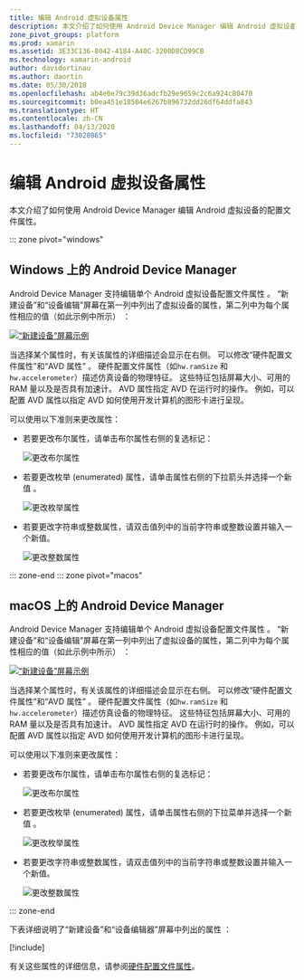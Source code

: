 ```yaml
---
title: 编辑 Android 虚拟设备属性
description: 本文介绍了如何使用 Android Device Manager 编辑 Android 虚拟设备的配置文件属性。
zone_pivot_groups: platform
ms.prod: xamarin
ms.assetid: 3E33C136-8042-4184-A40C-3200D8CD99CB
ms.technology: xamarin-android
author: davidortinau
ms.author: daortin
ms.date: 05/30/2018
ms.openlocfilehash: ab4e0e79c39d36adcfb29e9659c2c6a924c80470
ms.sourcegitcommit: b0ea451e18504e6267b896732dd26df64ddfa843
ms.translationtype: HT
ms.contentlocale: zh-CN
ms.lasthandoff: 04/13/2020
ms.locfileid: "73020865"
---
```

# <a name="editing-android-virtual-device-properties"></a>编辑 Android 虚拟设备属性

本文介绍了如何使用 Android Device Manager 编辑 Android 虚拟设备的配置文件属性。 

::: zone pivot="windows"

## <a name="android-device-manager-on-windows"></a>Windows 上的 Android Device Manager

Android Device Manager 支持编辑单个 Android 虚拟设备配置文件属性  。 “新建设备”和“设备编辑”屏幕在第一列中列出了虚拟设备的属性，第二列中为每个属性相应的值（如此示例中所示）   ： 

[![“新建设备”屏幕示例](device-properties-images/win/01-new-device-editor-sml.png)](device-properties-images/win/01-new-device-editor.png#lightbox)

当选择某个属性时，有关该属性的详细描述会显示在右侧。 可以修改“硬件配置文件属性”和“AVD 属性”   。 硬件配置文件属性（如`hw.ramSize` 和 `hw.accelerometer`）描述仿真设备的物理特征。 这些特征包括屏幕大小、可用的 RAM 量以及是否具有加速计。 AVD 属性指定 AVD 在运行时的操作。 例如，可以配置 AVD 属性以指定 AVD 如何使用开发计算机的图形卡进行呈现。

可以使用以下准则来更改属性：

- 若要更改布尔属性，请单击布尔属性右侧的复选标记：

    ![更改布尔属性](device-properties-images/win/02-boolean-value.png)

- 若要更改枚举 (enumerated) 属性，请单击属性右侧的下拉箭头并选择一个新值  。

    ![更改枚举属性](device-properties-images/win/04-enum-value.png)

- 若要更改字符串或整数属性，请双击值列中的当前字符串或整数设置并输入一个新值。

    ![更改整数属性](device-properties-images/win/03-integer-value.png)

::: zone-end
::: zone pivot="macos"

## <a name="android-device-manager-on-macos"></a>macOS 上的 Android Device Manager

Android Device Manager 支持编辑单个 Android 虚拟设备配置文件属性  。 “新建设备”和“设备编辑”屏幕在第一列中列出了虚拟设备的属性，第二列中为每个属性相应的值（如此示例中所示）   ： 

[![“新建设备”屏幕示例](device-properties-images/mac/01-new-device-editor-sml.png)](device-properties-images/mac/01-new-device-editor.png#lightbox)

当选择某个属性时，有关该属性的详细描述会显示在右侧。 可以修改“硬件配置文件属性”和“AVD 属性”   。 硬件配置文件属性（如`hw.ramSize` 和 `hw.accelerometer`）描述仿真设备的物理特征。 这些特征包括屏幕大小、可用的 RAM 量以及是否具有加速计。 AVD 属性指定 AVD 在运行时的操作。 例如，可以配置 AVD 属性以指定 AVD 如何使用开发计算机的图形卡进行呈现。

可以使用以下准则来更改属性：

- 若要更改布尔属性，请单击布尔属性右侧的复选标记：

    ![更改布尔属性](device-properties-images/mac/02-boolean-value.png)

- 若要更改枚举 (enumerated) 属性，请单击属性右侧的下拉菜单并选择一个新值  。

    ![更改枚举属性](device-properties-images/mac/04-enum-value.png)

- 若要更改字符串或整数属性，请双击值列中的当前字符串或整数设置并输入一个新值。

    ![更改整数属性](device-properties-images/mac/03-integer-value.png)

::: zone-end

下表详细说明了“新建设备”和“设备编辑器”屏幕中列出的属性   ：

[!include[](~/android/includes/emulator-properties.md)]

有关这些属性的详细信息，请参阅[硬件配置文件属性](https://developer.android.com/studio/run/managing-avds.html#hpproperties)。
